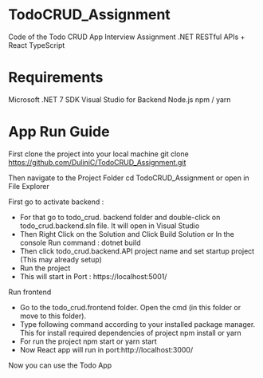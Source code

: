 # TodoCRUD_Assignment
Code of the Todo CRUD App Interview Assignment .NET RESTful APIs + React TypeScript

# Requirements
Microsoft .NET 7 SDK
Visual Studio for Backend
Node.js
npm / yarn

# App Run Guide
First clone the project into your local machine 
git clone https://github.com/DuliniC/TodoCRUD_Assignment.git

Then navigate to the Project Folder
cd TodoCRUD_Assignment or open in File Explorer

First go to activate backend :
- For that go to todo_crud. backend folder and double-click on todo_crud.backend.sln file. It will open in Visual Studio
- Then Right Click on the Solution and Click Build Solution or In the console Run command : dotnet build
- Then click todo_crud.backend.API project name and set startup project (This may already setup)
- Run the project
- This will start in Port : https://localhost:5001/
  
Run frontend
- Go to the todo_crud.frontend folder. Open the cmd (in this folder or move to this folder).
- Type following command according to your installed package manager. This for install required dependencies of project 
    npm install
    or
    yarn
- For run the project
   npm start
   or
   yarn start
- Now React app will run in port:http://localhost:3000/

Now you can use the Todo App
